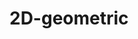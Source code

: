 # 2D-geometric
<!DOCTYPE html>
<html lang="en">
<head>
    <meta charset="UTF-8">
    <meta http-equiv="X-UA-Compatible" content="IE=edge">
    <meta name="viewport" content="width=device-width, initial-scale=1.0">
    <title>Document</title>
</head>
<body>
    <img src="1.jpeg" alt=""><br>
    <img src="2.jpeg" alt=""><br>
    <img src="3.jpeg" alt=""><br>
    <img src="4.jpeg" alt=""><br>
    <img src="5.jpeg" alt=""><br>
    <img src="6.jpeg" alt=""><br>
    <img src="7.jpeg" alt=""><br>
   
    
</body>
</html>
